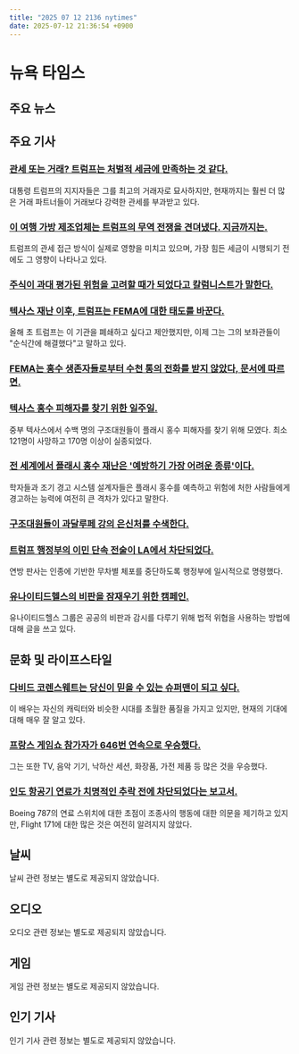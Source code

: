 ```yaml
---
title: "2025 07 12 2136 nytimes"
date: 2025-07-12 21:36:54 +0900
---
```


# 뉴욕 타임스
## 주요 뉴스

## 주요 기사

### [관세 또는 거래? 트럼프는 처벌적 세금에 만족하는 것 같다.](https://www.nytimes.com/2025/07/12/business/economy/trump-tariffs-deals.html)
 대통령 트럼프의 지지자들은 그를 최고의 거래자로 묘사하지만, 현재까지는 훨씬 더 많은 거래 파트너들이 거래보다 강력한 관세를 부과받고 있다.
### [이 여행 가방 제조업체는 트럼프의 무역 전쟁을 견뎌냈다. 지금까지는.](https://www.nytimes.com/2025/07/11/business/trump-tariffs-eagle-creek.html)
 트럼프의 관세 접근 방식이 실제로 영향을 미치고 있으며, 가장 힘든 세금이 시행되기 전에도 그 영향이 나타나고 있다.
### [주식이 과대 평가된 위험을 고려할 때가 되었다고 칼럼니스트가 말한다.](https://www.nytimes.com/2025/07/11/business/stock-market-melt-up-downturn.html)
### [텍사스 재난 이후, 트럼프는 FEMA에 대한 태도를 바꾼다.](https://www.nytimes.com/2025/07/11/us/politics/trump-fema-texas-flood.html)
 올해 초 트럼프는 이 기관을 폐쇄하고 싶다고 제안했지만, 이제 그는 그의 보좌관들이 "순식간에 해결했다"고 말하고 있다.
### [FEMA는 홍수 생존자들로부터 수천 통의 전화를 받지 않았다, 문서에 따르면.](https://www.nytimes.com/2025/07/11/climate/fema-missed-calls-texas-floods.html)
### [텍사스 홍수 피해자를 찾기 위한 일주일.](https://www.nytimes.com/2025/07/12/world/europe/ukraine-russia-kursk.html)
 중부 텍사스에서 수백 명의 구조대원들이 플래시 홍수 피해자를 찾기 위해 모였다. 최소 121명이 사망하고 170명 이상이 실종되었다.
### [전 세계에서 플래시 홍수 재난은 '예방하기 가장 어려운 종류'이다.](https://www.nytimes.com/2025/07/12/climate/flash-floods-disaster-prevention.html)
 학자들과 조기 경고 시스템 설계자들은 플래시 홍수를 예측하고 위험에 처한 사람들에게 경고하는 능력에 여전히 큰 격차가 있다고 말한다.
### [구조대원들이 과달루페 강의 은신처를 수색한다.](https://www.nytimes.com/2025/07/12/nyregion/an-army-of-searchers-combs-the-banks-of-the-guadalupe-for-the-missing.html)
### [트럼프 행정부의 이민 단속 전술이 LA에서 차단되었다.](https://www.nytimes.com/2025/07/11/us/immigration-raids-judge-injunction.html)
 연방 판사는 인종에 기반한 무차별 체포를 중단하도록 행정부에 일시적으로 명령했다.
### [유나이티드헬스의 비판을 잠재우기 위한 캠페인.](https://www.nytimes.com/2025/07/12/business/unitedhealth-insurance-criticism.html)
 유나이티드헬스 그룹은 공공의 비판과 감시를 다루기 위해 법적 위협을 사용하는 방법에 대해 글을 쓰고 있다.

## 문화 및 라이프스타일

### [다비드 코렌스웨트는 당신이 믿을 수 있는 슈퍼맨이 되고 싶다.](https://www.nytimes.com/2025/07/12/movies/david-corenswet-superman.html)
 이 배우는 자신의 캐릭터와 비슷한 시대를 초월한 품질을 가지고 있지만, 현재의 기대에 대해 매우 잘 알고 있다.
### [프랑스 게임쇼 참가자가 646번 연속으로 우승했다.](https://www.nytimes.com/2025/07/11/arts/television/france-game-show.html)
 그는 또한 TV, 음악 기기, 낙하산 세션, 화장품, 가전 제품 등 많은 것을 우승했다.
### [인도 항공기 연료가 치명적인 추락 전에 차단되었다는 보고서.](https://www.nytimes.com/2025/07/11/world/asia/air-india-crash-report.html)
 Boeing 787의 연료 스위치에 대한 초점이 조종사의 행동에 대한 의문을 제기하고 있지만, Flight 171에 대한 많은 것은 여전히 알려지지 않았다.

## 날씨
날씨 관련 정보는 별도로 제공되지 않았습니다.

## 오디오
오디오 관련 정보는 별도로 제공되지 않았습니다.

## 게임
게임 관련 정보는 별도로 제공되지 않았습니다.

## 인기 기사
인기 기사 관련 정보는 별도로 제공되지 않았습니다.